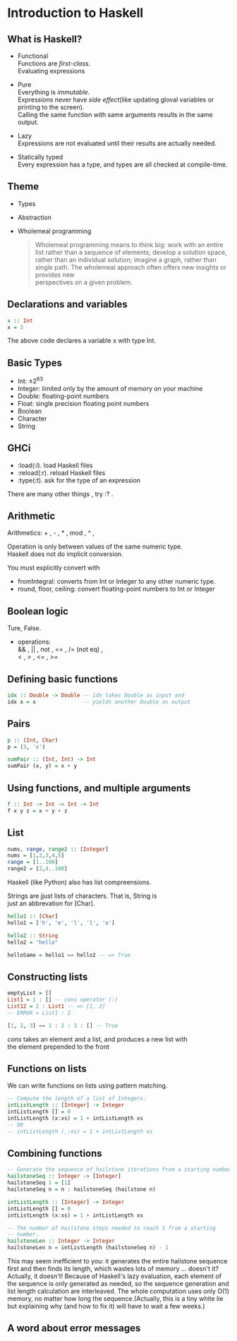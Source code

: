 # Introduction to Haskell

What is Haskell?
---

- Functional  
  Functions are *first-class*.  
  Evaluating expressions

- Pure  
  Everything is *immutable*.  
  Expressions never have *side effect*(like updating gloval variables or printing to the screen).  
  Calling the same function with same arguments results in the same output.
- Lazy  
  Expressions are not evaluated until their results are actually needed.
- Statically typed  
  Every expression has a type, and types are all checked at compile-time.

Theme
---

- Types

- Abstraction

- Wholemeal programming  
  > Wholemeal programming means to think big: work with an entire  
  >list rather than a sequence of elements; develop a solution space,  
  >rather than an individual solution; imagine a graph, rather than  
  >single path.
  > The wholemeal approach often offers new insights or provides new  
  >perspectives on a given problem.


Declarations and variables
---
```Haskell
x :: Int
x = 3
```
The above code declares a variable x with type Int.

Basic Types
---
- Int: $\pm 2^{63}$
- Integer: limited only by the amount of memory on your machine
- Double: floating-point numbers
- Float: single precision floating point numbers
- Boolean
- Character
- String

GHCi
---
- :load(:l). load Haskell files
- :reload(:r). reload Haskell files
- :type(:t). ask for the type of an expression

There are many other things , try :? .

Arithmetic
---
Arithmetics: + , - , * , mod , ^ ,

Operation is only between values of the same numeric type.  
Haskell does not do implicit conversion.

You must explicitly convert with

- fromIntegral: converts from Int or Integer to any other numeric type.
- round, floor, ceiling: convert floating-point numbers to Int or Integer



Boolean logic
---
Ture, False.

- operations:  
  && , || , not , == , /= (not eq) ,  
  < , > , <= , >=


Defining basic functions
---
```haskell
idx :: Double -> Double -- idx takes Double as input and
idx x = x               -- yields another Double as output
```

Pairs
---
```haskell
p :: (Int, Char)
p = (3, 'x')

sumPair :: (Int, Int) -> Int
sumPair (x, y) = x + y
```

Using functions, and multiple arguments
---
```haskell
f :: Int -> Int -> Int -> Int
f x y z = x + y + z
```

List
---
```haskell
nums, range, range2 :: [Integer]
nums = [1,2,3,4,5]
range = [1..100]
range2 = [2,4..100]
```
Haskell (like Python) also has list compreensions.

Strings are jjust lists of characters. That is, String is  
just an abbrevation for [Char].

```haskell
hello1 :: [Char]
hello1 = ['h', 'e', 'l', 'l', 'o']

hello2 :: String
hello2 = "hello"

helloSame = hello1 == hello2 -- => True
```

Constructing lists
---
```haskell
emptyList = []
List1 = 1 : [] -- cons operator (:)
List12 = 2 : List1 -- => [1, 2]
-- ERROR > List1 : 2

[1, 2, 3] == 1 : 2 : 3 : [] -- True
```

*cons* takes an element and a list, and produces a new list with  
the element prepended to the front

Functions on lists
---
We can write functions on lists using pattern matching.

```haskell
-- Compute the length of a list of Integers.
intListLength :: [Integer] -> Integer
intListLength [] = 0
intListLength (x:xs) = 1 + intListLength xs
-- OR
-- intListLength (_:xs) = 1 + intListLength xs
```

Combining functions
---
```haskell
-- Generate the sequence of hailstone iterations from a starting number.
hailstoneSeq :: Integer -> [Integer]
hailstoneSeq 1 = [1]
hailstoneSeq n = n : hailstoneSeq (hailstone n)

intListLength :: [Integer] -> Integer
intListLength [] = 0
intListLength (x:xs) = 1 + intListLength xs

-- The number of hailstone steps needed to reach 1 from a starting
-- number.
hailstoneLen :: Integer -> Integer
hailstoneLen n = intListLength (hailstoneSeq n) - 1
```
This may seem inefficient to you: it generates the entire hailstone sequence
first and then finds its length, which wastes lots of memory ... doesn't it?
Actually, it doesn't! Because of Haskell's lazy evaluation, each element of
the sequence is only generated as needed, so the sequence generation and list
length calculation are interleaved. The whole computation uses only O(1) memory,
no matter how long the sequence.(Actually, this is a tiny white lie but explaining
why (and how to fix it) will have to wait a few weeks.)


A word about error messages
---
